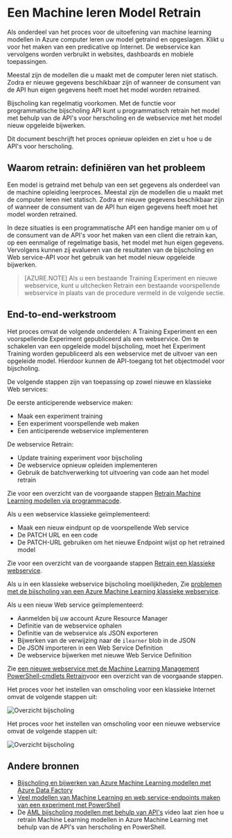 <properties
    pageTitle="Een Machine leren Model Retrain | Microsoft Azure"
    description="Informatie over het model retrain en bijwerken van de webservice voor het gebruik van het model nieuw opgeleide in Azure Machine Learning."
    services="machine-learning"
    documentationCenter=""
    authors="vDonGlover"
    manager="raymondl"
    editor=""/>

<tags
    ms.service="machine-learning"
    ms.workload="data-services"
    ms.tgt_pltfrm="na"
    ms.devlang="na"
    ms.topic="article"
    ms.date="10/10/2016"
    ms.author="v-donglo"/>

# <a name="retrain-a-machine-learning-model"></a>Een Machine leren Model Retrain

Als onderdeel van het proces voor de uitoefening van machine learning modellen in Azure computer leren uw model getraind en opgeslagen. Klikt u voor het maken van een predicative op Internet. De webservice kan vervolgens worden verbruikt in websites, dashboards en mobiele toepassingen. 

Meestal zijn de modellen die u maakt met de computer leren niet statisch. Zodra er nieuwe gegevens beschikbaar zijn of wanneer de consument van de API hun eigen gegevens heeft moet het model worden retrained. 

Bijscholing kan regelmatig voorkomen. Met de functie voor programmatische bijscholing API kunt u programmatisch retrain het model met behulp van de API's voor herscholing en de webservice met het model nieuw opgeleide bijwerken. 

Dit document beschrijft het proces opnieuw opleiden en ziet u hoe u de API's voor herscholing.

## <a name="why-retrain-defining-the-problem"></a>Waarom retrain: definiëren van het probleem  

Een model is getraind met behulp van een set gegevens als onderdeel van de machine opleiding leerproces. Meestal zijn de modellen die u maakt met de computer leren niet statisch. Zodra er nieuwe gegevens beschikbaar zijn of wanneer de consument van de API hun eigen gegevens heeft moet het model worden retrained.

In deze situaties is een programmatische API een handige manier om u of de consument van de API's voor het maken van een client die retrain kan, op een eenmalige of regelmatige basis, het model met hun eigen gegevens. Vervolgens kunnen zij evalueren van de resultaten van de bijscholing en Web service-API voor het gebruik van het model nieuw opgeleide bijwerken.

>[AZURE.NOTE] Als u een bestaande Training Experiment en nieuwe webservice, kunt u uitchecken Retrain een bestaande voorspellende webservice in plaats van de procedure vermeld in de volgende sectie.

## <a name="end-to-end-workflow"></a>End-to-end-werkstroom 

Het proces omvat de volgende onderdelen: A Training Experiment en een voorspellende Experiment gepubliceerd als een webservice. Om te schakelen van een opgeleide model bijscholing, moet het Experiment Training worden gepubliceerd als een webservice met de uitvoer van een opgeleide model. Hierdoor kunnen de API-toegang tot het objectmodel voor bijscholing. 

De volgende stappen zijn van toepassing op zowel nieuwe en klassieke Web services:

De eerste anticiperende webservice maken:

* Maak een experiment training
* Een experiment voorspellende web maken
* Een anticiperende webservice implementeren

De webservice Retrain:

* Update training experiment voor bijscholing
* De webservice opnieuw opleiden implementeren
* Gebruik de batchverwerking tot uitvoering van code aan het model retrain

Zie voor een overzicht van de voorgaande stappen [Retrain Machine Learning modellen via programmacode](machine-learning-retrain-models-programmatically.md).

Als u een webservice klassieke geïmplementeerd:

* Maak een nieuw eindpunt op de voorspellende Web service
* De PATCH URL en een code
* De PATCH-URL gebruiken om het nieuwe Endpoint wijst op het retrained model 

Zie voor een overzicht van de voorgaande stappen [Retrain een klassieke webservice](machine-learning-retrain-a-classic-web-service.md).

Als u in een klassieke webservice bijscholing moeilijkheden, Zie [problemen met de bijscholing van een Azure Machine Learning klassieke webservice](machine-learning-troubleshooting-retraining-models.md).

Als u een nieuw Web service geïmplementeerd:

* Aanmelden bij uw account Azure Resource Manager
* Definitie van de webservice ophalen
* Definitie van de webservice als JSON exporteren
* Bijwerken van de verwijzing naar de `ilearner` blob in de JSON
* De JSON importeren in een Web Service Definition
* De webservice bijwerken met nieuwe Web Service Definition

Zie [een nieuwe webservice met de Machine Learning Management PowerShell-cmdlets Retrain](machine-learning-retrain-new-web-service-using-powershell.md)voor een overzicht van de voorgaande stappen.

Het proces voor het instellen van omscholing voor een klassieke Internet omvat de volgende stappen uit:

![Overzicht bijscholing][1]

Het proces voor het instellen van omscholing voor een nieuwe webservice omvat de volgende stappen uit:

![Overzicht bijscholing][7]

## <a name="other-resources"></a>Andere bronnen

- [Bijscholing en bijwerken van Azure Machine Learning modellen met Azure Data Factory](https://azure.microsoft.com/blog/retraining-and-updating-azure-machine-learning-models-with-azure-data-factory/)
- [Veel modellen van Machine Learning en web service-endpoints maken van een experiment met PowerShell](machine-learning-create-models-and-endpoints-with-powershell.md)
- De [AML bijscholing modellen met behulp van API's](https://www.youtube.com/watch?v=wwjglA8xllg) video laat zien hoe u retrain Machine Learning modellen in Azure Machine Learning met behulp van de API's van herscholing en PowerShell.

<!--image links-->
[1]: ./media/machine-learning-retrain-machine-learning-model/machine-learning-retrain-models-programmatically-IMAGE01.png
[7]: ./media/machine-learning-retrain-machine-learning-model/machine-learning-retrain-models-programmatically-IMAGE07.png

